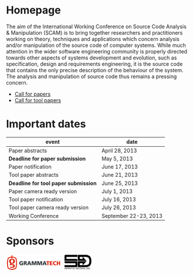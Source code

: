 Homepage
========

The aim of the International Working Conference on Source Code Analysis & Manipulation (SCAM) is to bring together researchers and practitioners working on theory, techniques and applications which concern analysis and/or manipulation of the source code of computer systems. While much attention in the wider software engineering community is properly directed towards other aspects of systems development and evolution, such as specification, design and requirements engineering, it is the source code that contains the only precise description of the behaviour of the system. The analysis and manipulation of source code thus remains a pressing concern.

* [Call for papers](cfp.html)
* [Call for tool papers](toolcfp.html)

# Important dates

| event | date |
| ------ | ------ |
|Paper abstracts| April 28, 2013 |
|**Deadline for paper submission**| May 5, 2013 |
|Paper notification| June 17, 2013 |
|Tool paper abstracts | June 21, 2013 |
|**Deadline for tool paper submission** | June 25, 2013 |
|Paper camera ready version| July 1, 2013 |
|Tool paper notification | July 16, 2013 |
|Tool paper camera ready version | July 26, 2013 |
|Working Conference| September 22-23, 2013 |

# Sponsors
[![Grammatech](images/grammatech.png)](http://www.grammatech.com/)
[![Semantic Designs](images/semanticdesign.jpg)](http://semdesigns.com/)






